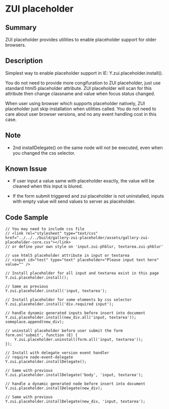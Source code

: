 ZUI placeholder
===============

Summary
-------

ZUI placeholder provides utilities to enable placeholder support for older browsers.

Description
-----------

Simplest way to enable placeholder support in IE: Y.zui.placeholder.install().

You do not need to provide more congifuration to ZUI placeholder, just use 
standard html5 placeholder attribute. ZUI placeholder will scan for this 
attribute then change classname and value when focus status changed.

When user using browser which supports placeholder natively, ZUI placeholder
just skip installation when utilities called. You do not need to care about
user browser versions, and no any event handling cost in this case.

Note
----

*   2nd installDelegate() on the same node will not be executed, even
    when you changed the css selector.

Known Issue
-----------

*   If user input a value same with placeholder exactly, the value will be 
    cleaned when this input is blured.

*   If the form submit triggered and zui placeholder is not uninstalled,
    inputs with empty value will send values to server as placeholder.

Code Sample
-----------


    // You may need to include css file
    // <link rel="stylesheet" type="text/css" href="../../../build/gallery-zui-placeholder/assets/gallery-zui-placeholder-core.css"></link>
    // or define your own style on 'input.zui-phblur, textarea.zui-phblur'

    // use html5 placeholder attribute in input or textarea
    // <input id="test" type="text" placeholder="Please input text here" value="" />

    // Install placeholder for all input and textarea exist in this page
    Y.zui.placeholder.install();

    // Same as previous
    Y.zui.placeholder.install('input, textarea');

    // Install placeholder for some elements by css selector
    Y.zui.placeholder.install('div.required input');

    // handle dynamic generated inputs before insert into document
    Y.zui.placeholder.install(new_div.all('input, textarea'));
    someplace.append(new_div);

    // uninstall placeholder before user submit the form
    form.on('submit', function (E) {
        Y.zui.placeholder.uninstall(form.all('input, textarea'));
    });

    // Install with delegate version event handler
    // require node-event-delegate
    Y.zui.placeholder.installDelegate();

    // Same with previous
    Y.zui.placeholder.installDelegate('body', 'input, textarea');

    // handle a dynamic generated node before insert into document
    Y.zui.placeholder.installDelegate(new_div);

    // Same with previous
    Y.zui.placeholder.installDelegate(new_div, 'input, textarea');
